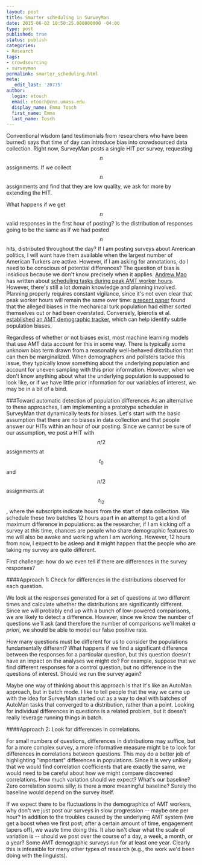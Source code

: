 ```yaml
---
layout: post
title: Smarter scheduling in SurveyMan
date: 2015-06-02 10:50:25.000000000 -04:00
type: post
published: true
status: publish
categories:
- Research
tags:
- crowdsourcing
- surveyman
permalink: smarter_scheduling.html
meta:
  _edit_last: '20775'
author:
  login: etosch
  email: etosch@cns.umass.edu
  display_name: Emma Tosch
  first_name: Emma
  last_name: Tosch
---
```

Conventional wisdom (and testimonials from researchers who have been burned) says that time of day can introduce bias into crowdsourced data collection. Right now, SurveyMan posts a single HIT per survey, requesting $$n$$ assignments. If we collect $$n$$ assignments and find that they are low quality, we ask for more by extending the HIT. 
<!--summary-->
What happens if we get $$n$$ valid responses in the first hour of posting? Is the distribution of responses going to be the same as if we had posted $$n$$ hits, distributed throughout the day? If I am posting surveys about American politics, I will want have them available when the largest number of American Turkers are active. However, if I am asking for annotations, do I need to be conscious of potential differences? The question of bias is insidious because we don't know precisely when it applies. <a href="http://www.andrewmao.net/">Andrew Mao</a> has written about <a href="http://www.andrewmao.net/2014/06/when-to-schedule-coordinated-work-on-amazon-mechanical-turk">scheduling tasks during peak AMT worker hours</a>. However, there's still a lot domain knowledge and planning involved. Planning properly requires constant vigilance, since it's not even clear that peak worker hours will remain the same over time: <a href="http://link.springer.com/chapter/10.1007/978-3-319-16268-3_39#page-1">a recent paper</a> found that the alleged biases in the mechanical turk population had either sorted themselves out or had been overstated. Conversely, Ipierotis et al. <a href="http://www.behind-the-enemy-lines.com/2015/04/demographics-of-mechanical-turk-now.html">established</a> <a href="demographics.mturk-tracker.com/#/gender/all">an AMT demographic tracker</a>, which can help identify subtle population biases.

Regardless of whether or not biases exist, most machine learning models that use AMT data account for this in some way. There is typically some unknown bias term drawn from a reasonably well-behaved distribution that can then be marginalized. When demographers and pollsters tackle this issue, they typically know something about the underlying population and account for uneven sampling with this prior information. However, when we don't know anything about what the underlying population is supposed to look like, or if we have little prior information for our variables of interest, we may be in a bit of a bind.

###Toward automatic detection of population differences
As an alternative to these approaches, I am implementing a prototype scheduler in SurveyMan that dynamically tests for biases. Let's start with the basic assumption that there are no biases in data collection and that people answer our HITs within an hour of our posting. Since we cannot be sure of our assumption, we post a HIT with $$n/2$$ assignments at $$t_0$$ and $$n/2$$ assignments at $$t_{12}$$, where the subscripts indicate hours from the start of data collection. We schedule these two batches 12 hours apart in an attempt to get a kind of maximum difference in populations: as the researcher, if I am kicking off a survey at this time, chances are people who share demographic features to me will also be awake and working when I am working. However, 12 hours from now, I expect to be asleep and it might happen that the people who are taking my survey are quite different.

First challenge: how do we even tell if there are differences in the survey responses? 

####Approach 1: Check for differences in the distributions observed for each question.

We look at the responses generated for a set of questions at two different times and calculate whether the distributions are significantly different. Since we will probably end up with a bunch of low-powered comparisons, we are likely to detect a difference. However, since we know the number of questions we'll ask (and therefore the number of comparisons we'll make) <em>a priori</em>, we should be able to model our false positive rate. 

How many questions must be different for us to consider the populations fundamentally different? What happens if we find a significant difference between the responses for a particular question, but this question doesn't have an impact on the analyses we might do? For example, suppose that we find different responses for a control question, but no difference in the questions of interest. Should we run the survey again? 

Maybe one way of thinking about this approach is that it's like an AutoMan approach, but in batch mode. I like to tell people that the way we came up with the idea for SurveyMan started out as a way to deal with batches of AutoMan tasks that converged to a distribution, rather than a point. Looking for individual differences in questions is a related problem, but it doesn't really leverage running things in batch.

####Approach 2: Look for differences in correlations.

For small numbers of questions, differences in distributions may suffice, but for a more complex survey, a more informative measure might be to look for differences in correlations between questions. This may do a better job of highlighting "important" differences in populations. Since it is very unlikely that we would find correlation coefficients that are exactly the same, we would need to be careful about how we might compare discovered correlations. How much variation should we expect? What's our baseline? Zero correlation seems silly; is there a more meaningful baseline? Surely the baseline would depend on the survey itself. 

If we expect there to be fluctuations in the demographics of AMT workers, why don't we just post our surveys in slow progression -- maybe one per hour? In addition to the troubles caused by the underlying AMT system (we get a boost when we first post; after a certain amount of time, engagement tapers off), we waste time doing this. It also isn't clear what the scale of variation is -- should we post over the course of a day, a week, a month, or a year? Some AMT demographic surveys run for at least one year. Clearly this is infeasible for many other types of research (e.g., the work we'd been doing with the linguists). 
